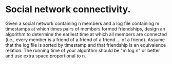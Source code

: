 # Social network connectivity.

Given a social network containing n members and a log file containing m
timestamps at which times pairs of members formed friendships, design an
 algorithm to determine the earliest time at which all members are
 connected (i.e., every member is a friend of a friend of a
  friend ... of a friend). Assume that the log file is sorted by
  timestamp and that friendship is an equivalence relation. The
  running time of your algorithm should be "m log⁡ n" or better and
  use extra space proportional to n.
